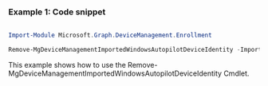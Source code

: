 ### Example 1: Code snippet

```powershell

Import-Module Microsoft.Graph.DeviceManagement.Enrollment

Remove-MgDeviceManagementImportedWindowsAutopilotDeviceIdentity -ImportedWindowsAutopilotDeviceIdentityId $importedWindowsAutopilotDeviceIdentityId

```
This example shows how to use the Remove-MgDeviceManagementImportedWindowsAutopilotDeviceIdentity Cmdlet.

